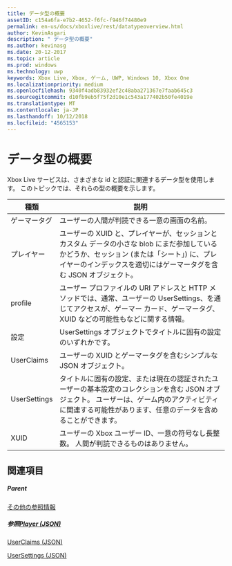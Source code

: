 ```yaml
---
title: データ型の概要
assetID: c154a6fa-e7b2-4652-f6fc-f946f74480e9
permalink: en-us/docs/xboxlive/rest/datatypeoverview.html
author: KevinAsgari
description: " データ型の概要"
ms.author: kevinasg
ms.date: 20-12-2017
ms.topic: article
ms.prod: windows
ms.technology: uwp
keywords: Xbox Live, Xbox, ゲーム, UWP, Windows 10, Xbox One
ms.localizationpriority: medium
ms.openlocfilehash: 9340f4adb83932ef2c48aba271367e7faab645c3
ms.sourcegitcommit: d10fb9eb5f75f2d10e1c543a177402b50fe4019e
ms.translationtype: MT
ms.contentlocale: ja-JP
ms.lasthandoff: 10/12/2018
ms.locfileid: "4565153"
---
```

# <a name="data-type-overview"></a>データ型の概要
 
Xbox Live サービスは、さまざまな id と認証に関連するデータ型を使用します。 このトピックでは、それらの型の概要を示します。
 
| 種類| 説明| 
| --- | --- | 
| ゲーマータグ| ユーザーの人間が判読できる一意の画面の名前。| 
| プレイヤー| ユーザーの XUID と、プレイヤーが、セッションとカスタム データの小さな blob にまだ参加しているかどうか、セッション (または「シート」) に、プレイヤーのインデックスを適切にはゲーマータグを含む JSON オブジェクト。| 
| profile| ユーザー プロファイルの URI アドレスと HTTP メソッドでは、通常、ユーザーの UserSettings、を通じてアクセスが、ゲーマー カード、ゲーマータグ、XUID などの可能性もなどに関する情報。| 
| 設定| UserSettings オブジェクトでタイトルに固有の設定のいずれかです。| 
| UserClaims| ユーザーの XUID とゲーマータグを含むシンプルな JSON オブジェクト。| 
| UserSettings| タイトルに固有の設定、または現在の認証されたユーザーの基本設定のコレクションを含む JSON オブジェクト。 ユーザーは、ゲーム内のアクティビティに関連する可能性があります、任意のデータを含めることができます。| 
| XUID| ユーザーの Xbox ユーザー ID、一意の符号なし長整数。 人間が判読できるものはありません。| 
 
<a id="ID4E6D"></a>

 
## <a name="see-also"></a>関連項目
 
<a id="ID4EBE"></a>

 
##### <a name="parent"></a>Parent  

[その他の参照情報](atoc-xboxlivews-reference-additional.md)

  
<a id="ID4ENE"></a>

 
##### <a name="reference--player-jsonjsonjson-playermd"></a>参照[Player (JSON)](../json/json-player.md)

 [UserClaims (JSON)](../json/json-userclaims.md)

 [UserSettings (JSON)](../json/json-usersettings.md)

   